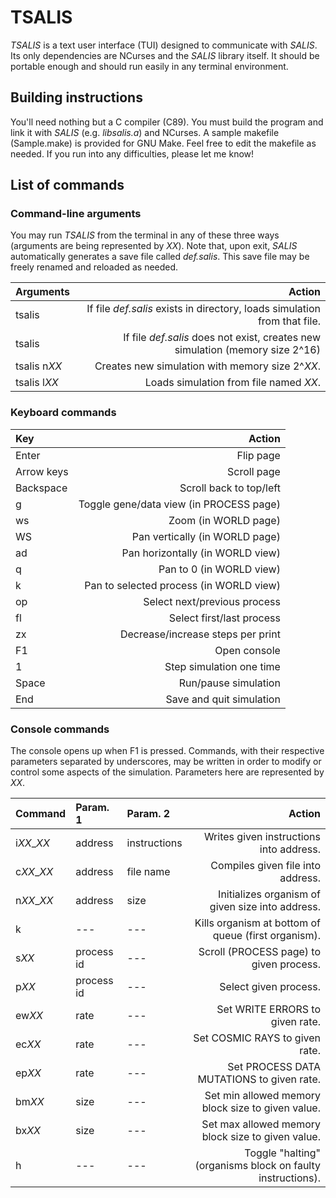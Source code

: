 # TSALIS
*TSALIS* is a text user interface (TUI) designed to communicate with *SALIS*.
Its only dependencies are NCurses and the *SALIS* library itself. It should be
portable enough and should run easily in any terminal environment.

## Building instructions
You'll need nothing but a C compiler (C89). You must build the program and link
it with *SALIS* (e.g. *libsalis.a*) and NCurses. A sample makefile
(Sample.make) is provided for GNU Make. Feel free to edit the makefile as
needed. If you run into any difficulties, please let me know!

## List of commands
### Command-line arguments
You may run *TSALIS* from the terminal in any of these three ways (arguments
are being represented by *XX*). Note that, upon exit, *SALIS* automatically
generates a save file called *def.salis*. This save file may be freely renamed
and reloaded as needed.

|Arguments      |Action                                                                         |
|:--------------|------------------------------------------------------------------------------:|
|tsalis         |If file *def.salis* exists in directory, loads simulation from that file.      |
|tsalis         |If file *def.salis* does not exist, creates new simulation (memory size 2^16)  |
|tsalis n*XX*   |Creates new simulation with memory size 2^*XX*.                                |
|tsalis l*XX*   |Loads simulation from file named *XX*.                                         |

### Keyboard commands
|Key            |Action                                                 |
|:--------------|------------------------------------------------------:|
|Enter          |Flip page                                              |
|Arrow keys     |Scroll page                                            |
|Backspace      |Scroll back to top/left                                |
|g              |Toggle gene/data view (in PROCESS page)                |
|ws             |Zoom (in WORLD page)                                   |
|WS             |Pan vertically (in WORLD page)                         |
|ad             |Pan horizontally (in WORLD view)                       |
|q              |Pan to 0 (in WORLD view)                               |
|k              |Pan to selected process (in WORLD view)                |
|op             |Select next/previous process                           |
|fl             |Select first/last process                              |
|zx             |Decrease/increase steps per print                      |
|F1             |Open console                                           |
|1              |Step simulation one time                               |
|Space          |Run/pause simulation                                   |
|End            |Save and quit simulation                               |

### Console commands
The console opens up when F1 is pressed. Commands, with their respective
parameters separated by underscores, may be written in order to modify or
control some aspects of the simulation. Parameters here are represented by
*XX*.

|Command     |Param. 1    |Param. 2    |Action                                                          |
|:-----------|:-----------|:-----------|---------------------------------------------------------------:|
|i*XX*_*XX*  |address     |instructions|Writes given instructions into address.                         |
|c*XX*_*XX*  |address     |file name   |Compiles given file into address.                               |
|n*XX*_*XX*  |address     |size        |Initializes organism of given size into address.                |
|k           |---         |---         |Kills organism at bottom of queue (first organism).             |
|s*XX*       |process id  |---         |Scroll (PROCESS page) to given process.                         |
|p*XX*       |process id  |---         |Select given process.                                           |
|ew*XX*      |rate        |---         |Set WRITE ERRORS to given rate.                                 |
|ec*XX*      |rate        |---         |Set COSMIC RAYS to given rate.                                  |
|ep*XX*      |rate        |---         |Set PROCESS DATA MUTATIONS to given rate.                       |
|bm*XX*      |size        |---         |Set min allowed memory block size to given value.               |
|bx*XX*      |size        |---         |Set max allowed memory block size to given value.               |
|h           |---         |---         |Toggle "halting" (organisms block on faulty instructions).      |